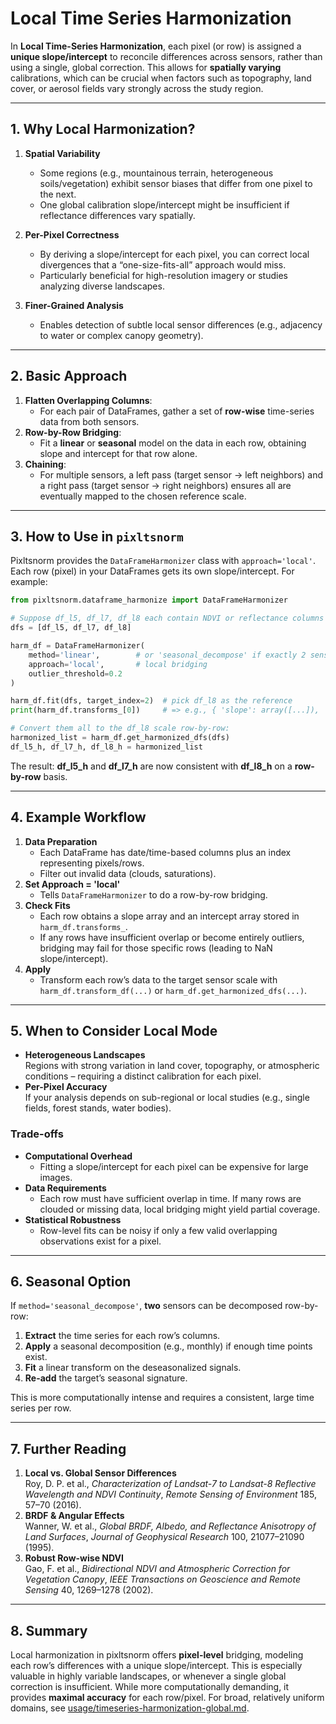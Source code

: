 # Local Time Series Harmonization

In **Local Time-Series Harmonization**, each pixel (or row) is assigned a **unique slope/intercept** to reconcile differences across sensors, rather than using a single, global correction. This allows for **spatially varying** calibrations, which can be crucial when factors such as topography, land cover, or aerosol fields vary strongly across the study region.

---

## 1. Why Local Harmonization?

1. **Spatial Variability**  
   - Some regions (e.g., mountainous terrain, heterogeneous soils/vegetation) exhibit sensor biases that differ from one pixel to the next.  
   - One global calibration slope/intercept might be insufficient if reflectance differences vary spatially.

2. **Per-Pixel Correctness**  
   - By deriving a slope/intercept for each pixel, you can correct local divergences that a “one-size-fits-all” approach would miss.  
   - Particularly beneficial for high-resolution imagery or studies analyzing diverse landscapes.

3. **Finer-Grained Analysis**  
   - Enables detection of subtle local sensor differences (e.g., adjacency to water or complex canopy geometry).

---

## 2. Basic Approach

1. **Flatten Overlapping Columns**:  
   - For each pair of DataFrames, gather a set of **row-wise** time-series data from both sensors.  
2. **Row-by-Row Bridging**:  
   - Fit a **linear** or **seasonal** model on the data in each row, obtaining slope and intercept for that row alone.  
3. **Chaining**:  
   - For multiple sensors, a left pass (target sensor → left neighbors) and a right pass (target sensor → right neighbors) ensures all are eventually mapped to the chosen reference scale.

---

## 3. How to Use in `pixltsnorm`

Pixltsnorm provides the `DataFrameHarmonizer` class with `approach='local'`. Each row (pixel) in your DataFrames gets its own slope/intercept. For example:

```python
from pixltsnorm.dataframe_harmonize import DataFrameHarmonizer

# Suppose df_l5, df_l7, df_l8 each contain NDVI or reflectance columns over time (row= pixel)
dfs = [df_l5, df_l7, df_l8]

harm_df = DataFrameHarmonizer(
    method='linear',        # or 'seasonal_decompose' if exactly 2 sensors
    approach='local',       # local bridging
    outlier_threshold=0.2
)

harm_df.fit(dfs, target_index=2)  # pick df_l8 as the reference
print(harm_df.transforms_[0])     # => e.g., { 'slope': array([...]), 'inter': array([...]) }

# Convert them all to the df_l8 scale row-by-row:
harmonized_list = harm_df.get_harmonized_dfs(dfs)
df_l5_h, df_l7_h, df_l8_h = harmonized_list
```

The result: **df_l5_h** and **df_l7_h** are now consistent with **df_l8_h** on a **row-by-row** basis.

---

## 4. Example Workflow

1. **Data Preparation**  
   - Each DataFrame has date/time-based columns plus an index representing pixels/rows.  
   - Filter out invalid data (clouds, saturations).  
2. **Set Approach = 'local'**  
   - Tells `DataFrameHarmonizer` to do a row-by-row bridging.  
3. **Check Fits**  
   - Each row obtains a slope array and an intercept array stored in `harm_df.transforms_`.  
   - If any rows have insufficient overlap or become entirely outliers, bridging may fail for those specific rows (leading to NaN slope/intercept).  
4. **Apply**  
   - Transform each row’s data to the target sensor scale with `harm_df.transform_df(...)` or `harm_df.get_harmonized_dfs(...)`.

---

## 5. When to Consider Local Mode

- **Heterogeneous Landscapes**  
  Regions with strong variation in land cover, topography, or atmospheric conditions – requiring a distinct calibration for each pixel.  
- **Per-Pixel Accuracy**  
  If your analysis depends on sub-regional or local studies (e.g., single fields, forest stands, water bodies).

### Trade-offs

- **Computational Overhead**  
  - Fitting a slope/intercept for each pixel can be expensive for large images.  
- **Data Requirements**  
  - Each row must have sufficient overlap in time. If many rows are clouded or missing data, local bridging might yield partial coverage.  
- **Statistical Robustness**  
  - Row-level fits can be noisy if only a few valid overlapping observations exist for a pixel.

---

## 6. Seasonal Option

If `method='seasonal_decompose'`, **two** sensors can be decomposed row-by-row:
1. **Extract** the time series for each row’s columns.  
2. **Apply** a seasonal decomposition (e.g., monthly) if enough time points exist.  
3. **Fit** a linear transform on the deseasonalized signals.  
4. **Re-add** the target’s seasonal signature.

This is more computationally intense and requires a consistent, large time series per row.

---

## 7. Further Reading

1. **Local vs. Global Sensor Differences**  
   Roy, D. P. et al., *Characterization of Landsat-7 to Landsat-8 Reflective Wavelength and NDVI Continuity*, *Remote Sensing of Environment* 185, 57–70 (2016).  
2. **BRDF & Angular Effects**  
   Wanner, W. et al., *Global BRDF, Albedo, and Reflectance Anisotropy of Land Surfaces*, *Journal of Geophysical Research* 100, 21077–21090 (1995).  
3. **Robust Row-wise NDVI**  
   Gao, F. et al., *Bidirectional NDVI and Atmospheric Correction for Vegetation Canopy*, *IEEE Transactions on Geoscience and Remote Sensing* 40, 1269–1278 (2002).

---

## 8. Summary

Local harmonization in pixltsnorm offers **pixel-level** bridging, modeling each row’s differences with a unique slope/intercept. This is especially valuable in highly variable landscapes, or whenever a single global correction is insufficient. While more computationally demanding, it provides **maximal accuracy** for each row/pixel. For broad, relatively uniform domains, see [usage/timeseries-harmonization-global.md](./timeseries-harmonization-global.md).
